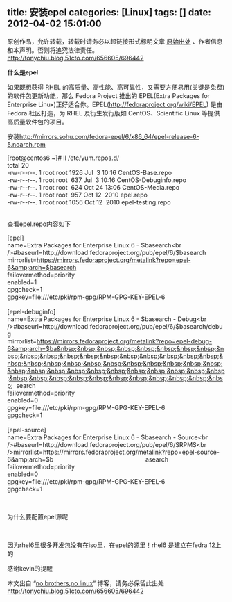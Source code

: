 title: 安装epel
categories: [Linux]
tags: []
date: 2012-04-02 15:01:00
---
原创作品，允许转载，转载时请务必以超链接形式标明文章 <a href="http://tonychiu.blog.51cto.com/656605/696442" target="_blank" rel="noopener noreferrer">原始出处</a> 、作者信息和本声明。否则将追究法律责任。<a href="http://tonychiu.blog.51cto.com/656605/696442">http://tonychiu.blog.51cto.com/656605/696442</a><p><strong>什么是epel</strong></p><p>如果既想获得 RHEL  的高质量、高性能、高可靠性，又需要方便易用(关键是免费)的软件包更新功能，那么 Fedora Project 推出的 EPEL(Extra  Packages for Enterprise  Linux)正好适合你。EPEL(http://fedoraproject.org/wiki/EPEL) 是由 Fedora 社区打造，为  RHEL 及衍生发行版如 CentOS、Scientific Linux 等提供高质量软件包的项目。</p><p>安装<a href="http://mirrors.sohu.com/fedora-epel/6/i386/epel-release-6-5.noarch.rpm">http://mirrors.sohu.com/fedora-epel/6/x86_64/epel-release-6-5.noarch.rpm</a></p><p>[root@centos6 ~]# ll /etc/yum.repos.d/<br />total 20<br />-rw-r--r--. 1 root root 1926 Jul&nbsp; 3 10:16 CentOS-Base.repo<br />-rw-r--r--. 1 root root&nbsp; 637 Jul&nbsp; 3 10:16 CentOS-Debuginfo.repo<br />-rw-r--r--. 1 root root&nbsp; 624 Oct 24 13:06 CentOS-Media.repo<br />-rw-r--r--. 1 root root&nbsp; 957 Oct 12&nbsp; 2010 epel.repo<br />-rw-r--r--. 1 root root 1056 Oct 12&nbsp; 2010 epel-testing.repo<br />&nbsp;</p><p>查看epel.repo内容如下</p><p>[epel]<br />name=Extra Packages for Enterprise Linux 6 - $basearch<br />#baseurl=http://download.fedoraproject.org/pub/epel/6/$basearch<br />mirrorlist=https://mirrors.fedoraproject.org/metalink?repo=epel-6&amp;arch=$basearch<br />failovermethod=priority<br />enabled=1<br />gpgcheck=1<br />gpgkey=file:///etc/pki/rpm-gpg/RPM-GPG-KEY-EPEL-6<br /><br />[epel-debuginfo]<br />name=Extra Packages for Enterprise Linux 6 - $basearch - Debug<br />#baseurl=http://download.fedoraproject.org/pub/epel/6/$basearch/debug<br />mirrorlist=https://mirrors.fedoraproject.org/metalink?repo=epel-debug-6&amp;arch=$ba&nbsp;&nbsp;&nbsp;&nbsp;&nbsp;&nbsp;&nbsp;&nbsp;&nbsp;&nbsp;&nbsp;&nbsp;&nbsp;&nbsp;&nbsp;&nbsp;&nbsp;&nbsp;&nbsp;&nbsp;&nbsp;&nbsp;&nbsp;&nbsp;&nbsp;&nbsp;&nbsp;&nbsp;&nbsp;&nbsp;&nbsp;&nbsp;&nbsp;&nbsp;&nbsp;&nbsp;&nbsp;&nbsp;&nbsp;&nbsp;&nbsp;&nbsp;&nbsp;&nbsp;&nbsp;&nbsp;&nbsp;&nbsp;&nbsp;&nbsp;&nbsp;&nbsp;&nbsp; search<br />failovermethod=priority<br />enabled=0<br />gpgkey=file:///etc/pki/rpm-gpg/RPM-GPG-KEY-EPEL-6<br />gpgcheck=1<br /><br />[epel-source]<br />name=Extra Packages for Enterprise Linux 6 - $basearch - Source<br />#baseurl=http://download.fedoraproject.org/pub/epel/6/SRPMS<br />mirrorlist=https://mirrors.fedoraproject.org/metalink?repo=epel-source-6&amp;arch=$b&nbsp;&nbsp;&nbsp;&nbsp;&nbsp;&nbsp;&nbsp;&nbsp;&nbsp;&nbsp;&nbsp;&nbsp;&nbsp;&nbsp;&nbsp;&nbsp;&nbsp;&nbsp;&nbsp;&nbsp;&nbsp;&nbsp;&nbsp;&nbsp;&nbsp;&nbsp;&nbsp;&nbsp;&nbsp;&nbsp;&nbsp;&nbsp;&nbsp;&nbsp;&nbsp;&nbsp;&nbsp;&nbsp;&nbsp;&nbsp;&nbsp;&nbsp;&nbsp;&nbsp;&nbsp;&nbsp;&nbsp;&nbsp;&nbsp;&nbsp;&nbsp;&nbsp;&nbsp; asearch<br />failovermethod=priority<br />enabled=0<br />gpgkey=file:///etc/pki/rpm-gpg/RPM-GPG-KEY-EPEL-6<br />gpgcheck=1</p><p>&nbsp;</p><p>为什么要配置epel源呢</p><p>&nbsp;</p><p>因为rhel6里很多开发包没有在iso里，在epel的源里！rhel6 是建立在fedra 12上的</p><p>感谢kevin的提醒</p><p>本文出自 “<a href="http://tonychiu.blog.51cto.com/">no brothers,no linux</a>” 博客，请务必保留此出处<a href="http://tonychiu.blog.51cto.com/656605/696442">http://tonychiu.blog.51cto.com/656605/696442</a></p>